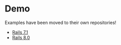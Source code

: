 # Demo

Examples have been moved to their own repositories!

* [Rails 7.1](https://github.com/devise-two-factor/example-rails7.1)
* [Rails 8.0](https://github.com/devise-two-factor/example-rails8.0)
